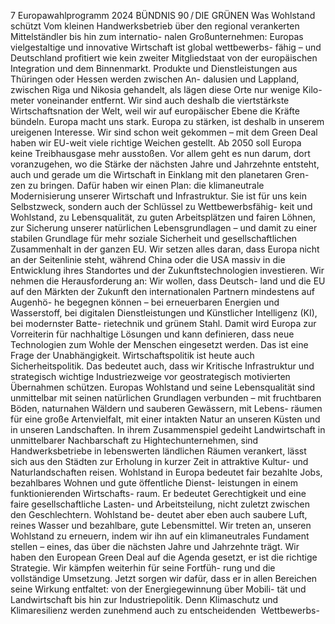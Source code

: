 7
Europawahlprogramm 2024
BÜNDNIS 90 / DIE GRÜNEN 
Was Wohlstand schützt
Vom kleinen Handwerksbetrieb über den regional 
verankerten Mittelständler bis hin zum internatio-
nalen Großunternehmen: Europas vielgestaltige 
und innovative Wirtschaft ist global wettbewerbs-
fähig – und Deutschland profitiert wie kein zweiter 
Mitgliedstaat von der europäischen Integration und 
dem Binnenmarkt. Produkte und Dienstleistungen 
aus Thüringen oder Hessen werden zwischen An-
dalusien und Lappland, zwischen Riga und Nikosia 
gehandelt, als lägen diese Orte nur wenige Kilo-
meter voneinander entfernt. Wir sind auch deshalb 
die viertstärkste Wirtschaftsnation der Welt, weil 
wir auf europäischer Ebene die Kräfte bündeln.
Europa macht uns stark. Europa zu stärken, ist 
deshalb in unserem ureigenen Interesse. Wir sind 
schon weit gekommen – mit dem Green Deal 
haben wir EU-weit viele richtige Weichen gestellt. 
Ab 2050 soll Europa keine Treibhausgase mehr 
ausstoßen. Vor allem geht es nun darum, dort 
voranzugehen, wo die Stärke der nächsten Jahre 
und Jahrzehnte entsteht, auch und gerade um die 
Wirtschaft in Einklang mit den planetaren Gren-
zen zu bringen. Dafür haben wir einen Plan: die 
klimaneutrale Modernisierung unserer Wirtschaft 
und Infrastruktur. Sie ist für uns kein Selbstzweck, 
sondern auch der Schlüssel zu Wettbewerbsfähig-
keit und Wohlstand, zu Lebensqualität, zu guten 
Arbeitsplätzen und fairen Löhnen, zur Sicherung 
unserer natürlichen Lebensgrundlagen – und 
damit zu einer stabilen Grundlage für mehr soziale 
Sicherheit und gesellschaftlichen Zusammenhalt in 
der ganzen EU.
Wir setzen alles daran, dass Europa nicht an der 
Seitenlinie steht, während China oder die USA 
massiv in die Entwicklung ihres Standortes und 
der Zukunftstechnologien investieren. Wir nehmen 
die Herausforderung an: Wir wollen, dass Deutsch-
land und die EU auf den Märkten der Zukunft den 
internationalen Partnern mindestens auf Augenhö-
he begegnen können – bei erneuerbaren Energien 
und Wasserstoff, bei digitalen Dienstleistungen und 
Künstlicher Intelligenz (KI), bei modernster Batte-
rietechnik und grünem Stahl. Damit wird Europa 
zur Vorreiterin für nachhaltige Lösungen und kann 
definieren, dass neue Technologien zum Wohle der 
Menschen eingesetzt werden. Das ist eine Frage 
der Unabhängigkeit. Wirtschaftspolitik ist heute 
auch Sicherheitspolitik. Das bedeutet auch, dass 
wir Kritische Infrastruktur und strategisch wichtige 
Industriezweige vor geostrategisch motivierten 
Übernahmen schützen.
Europas Wohlstand und seine Lebensqualität sind 
unmittelbar mit seinen natürlichen Grundlagen 
verbunden – mit fruchtbaren Böden, naturnahen 
Wäldern und sauberen Gewässern, mit Lebens-
räumen für eine große Artenvielfalt, mit einer 
intakten Natur an unseren Küsten und in unseren 
Landschaften. In ihrem Zusammenspiel gedeiht 
Landwirtschaft in unmittelbarer Nachbarschaft zu 
Hightechunternehmen, sind Handwerksbetriebe in 
lebenswerten ländlichen Räumen verankert, lässt 
sich aus den Städten zur Erholung in kurzer Zeit in 
attraktive Kultur- und Naturlandschaften reisen.
Wohlstand in Europa bedeutet fair bezahlte Jobs, 
bezahlbares Wohnen und gute öffentliche Dienst-
leistungen in einem funktionierenden Wirtschafts-
raum. Er bedeutet Gerechtigkeit und eine faire 
gesellschaftliche Lasten- und Arbeitsteilung, nicht 
zuletzt zwischen den Geschlechtern. Wohlstand be-
deutet aber eben auch saubere Luft, reines Wasser 
und bezahlbare, gute Lebensmittel.
Wir treten an, unseren Wohlstand zu erneuern, 
indem wir ihn auf ein klimaneutrales Fundament 
stellen – eines, das über die nächsten Jahre und 
Jahrzehnte trägt. Wir haben den European Green 
Deal auf die Agenda gesetzt, er ist die richtige 
Strategie. Wir kämpfen weiterhin für seine Fortfüh-
rung und die vollständige Umsetzung. Jetzt sorgen 
wir dafür, dass er in allen Bereichen seine Wirkung 
entfaltet: von der Energiegewinnung über Mobili-
tät und Landwirtschaft bis hin zur Industriepolitik. 
Denn Klimaschutz und Klimaresilienz werden 
zunehmend auch zu entscheidenden ­
Wettbewerbs- 
